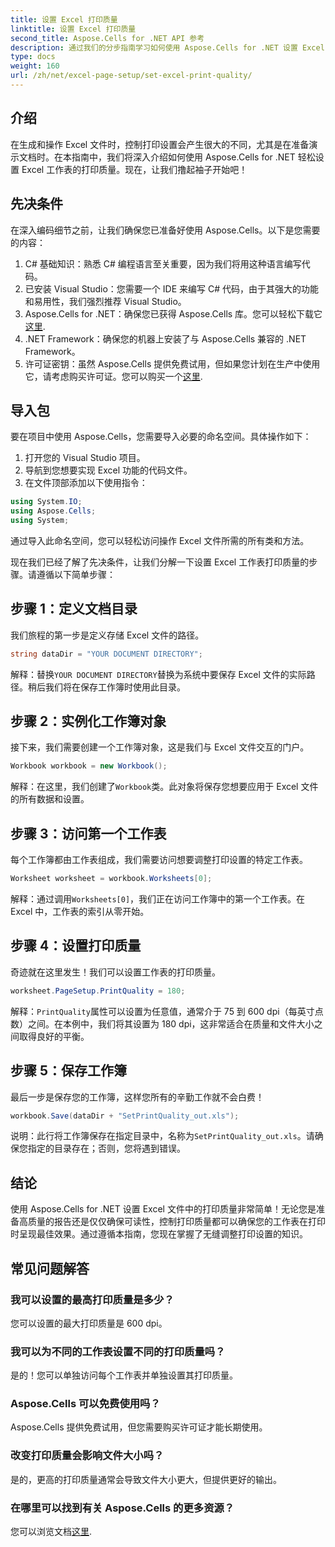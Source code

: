 ```yaml
---
title: 设置 Excel 打印质量
linktitle: 设置 Excel 打印质量
second_title: Aspose.Cells for .NET API 参考
description: 通过我们的分步指南学习如何使用 Aspose.Cells for .NET 设置 Excel 打印质量。简单的编码技术可获得更好的打印效果。
type: docs
weight: 160
url: /zh/net/excel-page-setup/set-excel-print-quality/
---
```

## 介绍

在生成和操作 Excel 文件时，控制打印设置会产生很大的不同，尤其是在准备演示文档时。在本指南中，我们将深入介绍如何使用 Aspose.Cells for .NET 轻松设置 Excel 工作表的打印质量。现在，让我们撸起袖子开始吧！

## 先决条件

在深入编码细节之前，让我们确保您已准备好使用 Aspose.Cells。以下是您需要的内容：

1. C# 基础知识：熟悉 C# 编程语言至关重要，因为我们将用这种语言编写代码。
2. 已安装 Visual Studio：您需要一个 IDE 来编写 C# 代码，由于其强大的功能和易用性，我们强烈推荐 Visual Studio。
3. Aspose.Cells for .NET：确保您已获得 Aspose.Cells 库。您可以轻松下载它[这里](https://releases.aspose.com/cells/net/).
4. .NET Framework：确保您的机器上安装了与 Aspose.Cells 兼容的 .NET Framework。
5. 许可证密钥：虽然 Aspose.Cells 提供免费试用，但如果您计划在生产中使用它，请考虑购买许可证。您可以购买一个[这里](https://purchase.aspose.com/buy).

## 导入包

要在项目中使用 Aspose.Cells，您需要导入必要的命名空间。具体操作如下：

1. 打开您的 Visual Studio 项目。
2. 导航到您想要实现 Excel 功能的代码文件。
3. 在文件顶部添加以下使用指令：

```csharp
using System.IO;
using Aspose.Cells;
using System;
```

通过导入此命名空间，您可以轻松访问操作 Excel 文件所需的所有类和方法。

现在我们已经了解了先决条件，让我们分解一下设置 Excel 工作表打印质量的步骤。请遵循以下简单步骤：

## 步骤 1：定义文档目录

我们旅程的第一步是定义存储 Excel 文件的路径。 

```csharp
string dataDir = "YOUR DOCUMENT DIRECTORY";
```

解释：替换`YOUR DOCUMENT DIRECTORY`替换为系统中要保存 Excel 文件的实际路径。稍后我们将在保存工作簿时使用此目录。

## 步骤 2：实例化工作簿对象

接下来，我们需要创建一个工作簿对象，这是我们与 Excel 文件交互的门户。

```csharp
Workbook workbook = new Workbook();
```

解释：在这里，我们创建了`Workbook`类。此对象将保存您想要应用于 Excel 文件的所有数据和设置。

## 步骤 3：访问第一个工作表

每个工作簿都由工作表组成，我们需要访问想要调整打印设置的特定工作表。

```csharp
Worksheet worksheet = workbook.Worksheets[0];
```

解释：通过调用`Worksheets[0]`，我们正在访问工作簿中的第一个工作表。在 Excel 中，工作表的索引从零开始。

## 步骤 4：设置打印质量

奇迹就在这里发生！我们可以设置工作表的打印质量。

```csharp
worksheet.PageSetup.PrintQuality = 180;
```

解释：`PrintQuality`属性可以设置为任意值，通常介于 75 到 600 dpi（每英寸点数）之间。在本例中，我们将其设置为 180 dpi，这非常适合在质量和文件大小之间取得良好的平衡。

## 步骤 5：保存工作簿

最后一步是保存您的工作簿，这样您所有的辛勤工作就不会白费！

```csharp
workbook.Save(dataDir + "SetPrintQuality_out.xls");
```

说明：此行将工作簿保存在指定目录中，名称为`SetPrintQuality_out.xls`。请确保您指定的目录存在；否则，您将遇到错误。

## 结论

使用 Aspose.Cells for .NET 设置 Excel 文件中的打印质量非常简单！无论您是准备高质量的报告还是仅仅确保可读性，控制打印质量都可以确保您的工作表在打印时呈现最佳效果。通过遵循本指南，您现在掌握了无缝调整打印设置的知识。

## 常见问题解答

### 我可以设置的最高打印质量是多少？  
您可以设置的最大打印质量是 600 dpi。

### 我可以为不同的工作表设置不同的打印质量吗？  
是的！您可以单独访问每个工作表并单独设置其打印质量。

### Aspose.Cells 可以免费使用吗？  
Aspose.Cells 提供免费试用，但您需要购买许可证才能长期使用。

### 改变打印质量会影响文件大小吗？  
是的，更高的打印质量通常会导致文件大小更大，但提供更好的输出。

### 在哪里可以找到有关 Aspose.Cells 的更多资源？  
您可以浏览文档[这里](https://reference.aspose.com/cells/net/).